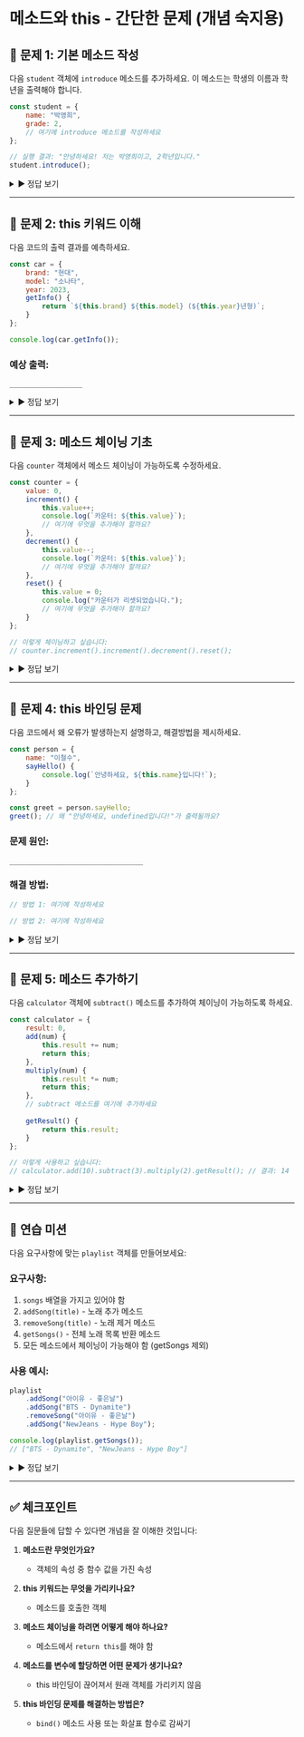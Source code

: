 # 메소드와 this - 간단한 문제 (개념 숙지용)

## 📝 문제 1: 기본 메소드 작성

다음 `student` 객체에 `introduce` 메소드를 추가하세요. 이 메소드는 학생의 이름과 학년을 출력해야 합니다.

```javascript
const student = {
    name: "박영희",
    grade: 2,
    // 여기에 introduce 메소드를 작성하세요
};

// 실행 결과: "안녕하세요! 저는 박영희이고, 2학년입니다."
student.introduce();
```

<details>
<summary>▶️ 정답 보기</summary>

```javascript
const student = {
    name: "박영희",
    grade: 2,
    introduce() {
        // this 키워드를 사용해 현재 객체의 속성에 접근
        // this.name은 "박영희", this.grade는 2를 가리킴
        console.log(`안녕하세요! 저는 ${this.name}이고, ${this.grade}학년입니다.`);
    }
};
```

**해설:**
- 객체 메소드에서 `this`는 해당 메소드를 호출한 객체를 가리킵니다
- 템플릿 리터럴(`${}`)을 사용해 변수를 문자열에 삽입합니다
- 메소드 단축 문법 `introduce() {}`를 사용했습니다

</details>

---

## 📝 문제 2: this 키워드 이해

다음 코드의 출력 결과를 예측하세요.

```javascript
const car = {
    brand: "현대",
    model: "소나타",
    year: 2023,
    getInfo() {
        return `${this.brand} ${this.model} (${this.year}년형)`;
    }
};

console.log(car.getInfo());
```

### 예상 출력:
```
__________________
```

<details>
<summary>▶️ 정답 보기</summary>

```
현대 소나타 (2023년형)
```

**해설:**
- `car.getInfo()`가 호출되면서 `this`는 `car` 객체를 가리킵니다
- `this.brand`는 "현대", `this.model`은 "소나타", `this.year`는 2023이 됩니다
- 템플릿 리터럴로 문자열이 조합되어 반환됩니다

</details>

---

## 📝 문제 3: 메소드 체이닝 기초

다음 `counter` 객체에서 메소드 체이닝이 가능하도록 수정하세요.

```javascript
const counter = {
    value: 0,
    increment() {
        this.value++;
        console.log(`카운터: ${this.value}`);
        // 여기에 무엇을 추가해야 할까요?
    },
    decrement() {
        this.value--;
        console.log(`카운터: ${this.value}`);
        // 여기에 무엇을 추가해야 할까요?
    },
    reset() {
        this.value = 0;
        console.log("카운터가 리셋되었습니다.");
        // 여기에 무엇을 추가해야 할까요?
    }
};

// 이렇게 체이닝하고 싶습니다:
// counter.increment().increment().decrement().reset();
```

<details>
<summary>▶️ 정답 보기</summary>

```javascript
const counter = {
    value: 0,
    increment() {
        this.value++;
        console.log(`카운터: ${this.value}`);
        return this; // 자기 자신(counter 객체)을 반환하여 체이닝 가능
    },
    decrement() {
        this.value--;
        console.log(`카운터: ${this.value}`);
        return this; // 자기 자신을 반환
    },
    reset() {
        this.value = 0;
        console.log("카운터가 리셋되었습니다.");
        return this; // 자기 자신을 반환
    }
};
```

**해설:**
- 메소드 체이닝을 위해서는 각 메소드에서 `return this`를 해야 합니다
- `this`는 현재 객체(counter)를 가리키므로, 반환된 객체에서 다시 메소드를 호출할 수 있습니다
- `counter.increment()`가 `counter`를 반환하므로 `.increment()`를 다시 호출 가능합니다

</details>

---

## 📝 문제 4: this 바인딩 문제

다음 코드에서 왜 오류가 발생하는지 설명하고, 해결방법을 제시하세요.

```javascript
const person = {
    name: "이철수",
    sayHello() {
        console.log(`안녕하세요, ${this.name}입니다!`);
    }
};

const greet = person.sayHello;
greet(); // 왜 "안녕하세요, undefined입니다!"가 출력될까요?
```

### 문제 원인:
```
_________________________________
```

### 해결 방법:
```javascript
// 방법 1: 여기에 작성하세요

// 방법 2: 여기에 작성하세요
```

<details>
<summary>▶️ 정답 보기</summary>

**문제 원인:**
메소드를 변수에 할당하면 원래 객체와의 연결이 끊어집니다. `greet()`를 호출할 때 `this`는 `person`이 아닌 전역 객체(또는 strict mode에서는 undefined)를 가리키게 됩니다.

**해결 방법:**
```javascript
// 방법 1: bind() 메소드 사용
const greet = person.sayHello.bind(person);
greet(); // "안녕하세요, 이철수입니다!"

// 방법 2: 화살표 함수로 감싸기
const greet = () => person.sayHello();
greet(); // "안녕하세요, 이철수입니다!"
```

**해설:**
- `bind()` 메소드는 `this`를 특정 객체로 고정시킵니다
- 화살표 함수는 자체 `this`를 갖지 않아 외부 컨텍스트의 `this`를 사용합니다
- 두 방법 모두 `this`가 `person` 객체를 가리키도록 보장합니다

</details>

---

## 📝 문제 5: 메소드 추가하기

다음 `calculator` 객체에 `subtract()` 메소드를 추가하여 체이닝이 가능하도록 하세요.

```javascript
const calculator = {
    result: 0,
    add(num) {
        this.result += num;
        return this;
    },
    multiply(num) {
        this.result *= num;
        return this;
    },
    // subtract 메소드를 여기에 추가하세요
    
    getResult() {
        return this.result;
    }
};

// 이렇게 사용하고 싶습니다:
// calculator.add(10).subtract(3).multiply(2).getResult(); // 결과: 14
```

<details>
<summary>▶️ 정답 보기</summary>

```javascript
subtract(num) {
    this.result -= num; // 현재 결과값에서 주어진 숫자를 뺍니다
    return this; // 체이닝을 위해 자기 자신을 반환
}
```

**검증:**
```javascript
const result = calculator.add(10).subtract(3).multiply(2).getResult();
console.log(result); // 14

// 과정: 0 + 10 = 10 → 10 - 3 = 7 → 7 * 2 = 14
```

**해설:**
- `this.result -= num`은 `this.result = this.result - num`과 같습니다
- 다른 메소드들과 마찬가지로 `return this`를 통해 체이닝을 지원합니다
- 메소드 체이닝 패턴은 연속적인 작업을 직관적으로 표현할 수 있게 해줍니다

</details>

---

## 🎯 연습 미션

다음 요구사항에 맞는 `playlist` 객체를 만들어보세요:

### 요구사항:
1. `songs` 배열을 가지고 있어야 함
2. `addSong(title)` - 노래 추가 메소드
3. `removeSong(title)` - 노래 제거 메소드  
4. `getSongs()` - 전체 노래 목록 반환 메소드
5. 모든 메소드에서 체이닝이 가능해야 함 (getSongs 제외)

### 사용 예시:
```javascript
playlist
    .addSong("아이유 - 좋은날")
    .addSong("BTS - Dynamite")
    .removeSong("아이유 - 좋은날")
    .addSong("NewJeans - Hype Boy");

console.log(playlist.getSongs()); 
// ["BTS - Dynamite", "NewJeans - Hype Boy"]
```

<details>
<summary>▶️ 정답 보기</summary>

```javascript
const playlist = {
    songs: [], // 노래 목록을 저장할 배열
    
    addSong(title) {
        this.songs.push(title); // 배열에 노래 제목 추가
        console.log(`"${title}"이(가) 플레이리스트에 추가되었습니다.`);
        return this; // 체이닝을 위해 자기 자신 반환
    },
    
    removeSong(title) {
        const index = this.songs.indexOf(title); // 노래의 인덱스 찾기
        if (index !== -1) {
            this.songs.splice(index, 1); // 해당 인덱스의 요소 제거
            console.log(`"${title}"이(가) 플레이리스트에서 제거되었습니다.`);
        } else {
            console.log(`"${title}"을(를) 찾을 수 없습니다.`);
        }
        return this; // 체이닝을 위해 자기 자신 반환
    },
    
    getSongs() {
        return this.songs; // 노래 목록 배열 반환 (체이닝 불필요)
    }
};
```

**해설:**
- `indexOf()`는 배열에서 특정 요소의 인덱스를 반환합니다 (없으면 -1)
- `splice(index, 1)`은 해당 인덱스에서 1개 요소를 제거합니다
- `getSongs()`는 데이터를 반환하는 getter이므로 체이닝을 지원하지 않습니다

</details>

---

## ✅ 체크포인트

다음 질문들에 답할 수 있다면 개념을 잘 이해한 것입니다:

1. **메소드란 무엇인가요?**
   - 객체의 속성 중 함수 값을 가진 속성

2. **this 키워드는 무엇을 가리키나요?**
   - 메소드를 호출한 객체

3. **메소드 체이닝을 하려면 어떻게 해야 하나요?**
   - 메소드에서 `return this`를 해야 함

4. **메소드를 변수에 할당하면 어떤 문제가 생기나요?**
   - this 바인딩이 끊어져서 원래 객체를 가리키지 않음

5. **this 바인딩 문제를 해결하는 방법은?**
   - `bind()` 메소드 사용 또는 화살표 함수로 감싸기